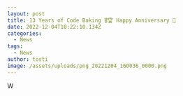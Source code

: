 ```yaml
---
layout: post
title: 13 Years of Code Baking 🎖️🏆 Happy Anniversary 🥳
date: 2022-12-04T10:22:10.134Z
categories:
  - News
tags:
  - News
author: tosti
image: /assets/uploads/png_20221204_160036_0000.png
---
```

W